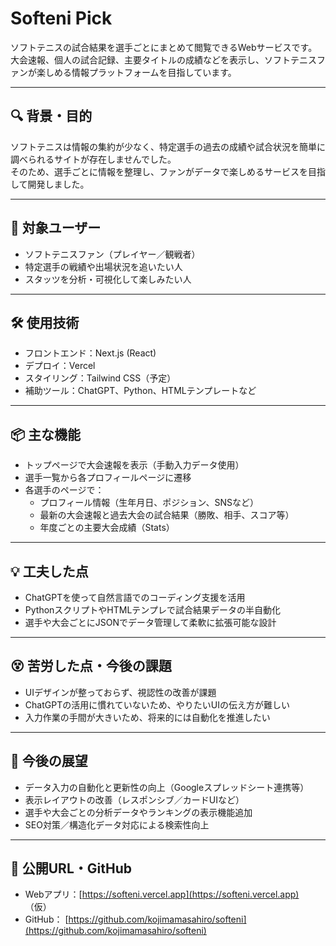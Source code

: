 # Softeni Pick

ソフトテニスの試合結果を選手ごとにまとめて閲覧できるWebサービスです。  
大会速報、個人の試合記録、主要タイトルの成績などを表示し、ソフトテニスファンが楽しめる情報プラットフォームを目指しています。

---

## 🔍 背景・目的

ソフトテニスは情報の集約が少なく、特定選手の過去の成績や試合状況を簡単に調べられるサイトが存在しませんでした。  
そのため、選手ごとに情報を整理し、ファンがデータで楽しめるサービスを目指して開発しました。

---

## 👤 対象ユーザー

- ソフトテニスファン（プレイヤー／観戦者）
- 特定選手の戦績や出場状況を追いたい人
- スタッツを分析・可視化して楽しみたい人

---

## 🛠 使用技術

- フロントエンド：Next.js (React)
- デプロイ：Vercel
- スタイリング：Tailwind CSS（予定）
- 補助ツール：ChatGPT、Python、HTMLテンプレートなど

---

## 📦 主な機能

- トップページで大会速報を表示（手動入力データ使用）
- 選手一覧から各プロフィールページに遷移
- 各選手のページで：
  - プロフィール情報（生年月日、ポジション、SNSなど）
  - 最新の大会速報と過去大会の試合結果（勝敗、相手、スコア等）
  - 年度ごとの主要大会成績（Stats）

---

## 💡 工夫した点

- ChatGPTを使って自然言語でのコーディング支援を活用
- PythonスクリプトやHTMLテンプレで試合結果データの半自動化
- 選手や大会ごとにJSONでデータ管理して柔軟に拡張可能な設計

---

## 😵 苦労した点・今後の課題

- UIデザインが整っておらず、視認性の改善が課題
- ChatGPTの活用に慣れていないため、やりたいUIの伝え方が難しい
- 入力作業の手間が大きいため、将来的には自動化を推進したい

---

## 🚀 今後の展望

- データ入力の自動化と更新性の向上（Googleスプレッドシート連携等）
- 表示レイアウトの改善（レスポンシブ／カードUIなど）
- 選手や大会ごとの分析データやランキングの表示機能追加
- SEO対策／構造化データ対応による検索性向上

---

## 🔗 公開URL・GitHub

- Webアプリ：[https://softeni.vercel.app](https://softeni.vercel.app) （仮）
- GitHub： [https://github.com/kojimamasahiro/softeni](https://github.com/kojimamasahiro/softeni)
